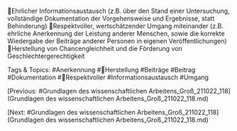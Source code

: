 Ehrlicher Informationsaustausch (z.B. über den Stand einer Untersuchung, vollständige Dokumentation 
der Vorgehensweise und Ergebnisse, statt Behinderung)
Respektvoller, wertschätzender Umgang miteinander (z.B. ehrliche Anerkennung der Leistung anderer 
Menschen, sowie die korrekte Wiedergabe der Beiträge anderer Personen in eigenen Veröffentlichungen)
Herstellung von Chancengleichheit und die Förderung von Geschlechtergerechtigkeit

   Tags & Topics:
   #Anerkennung
   #Herstellung
   #Beiträge
   #Beitrag
   #Dokumentation
   #Respektvoller
   #Informationsaustausch
   #Umgang

[Previous: #Grundlagen des wissenschaftlichen Arbeitens_Groß_211022_118](Grundlagen des wissenschaftlichen Arbeitens_Groß_211022_118.md)

[Next: #Grundlagen des wissenschaftlichen Arbeitens_Groß_211022_118](Grundlagen des wissenschaftlichen Arbeitens_Groß_211022_118.md)